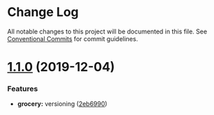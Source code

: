 # Change Log

All notable changes to this project will be documented in this file.
See [Conventional Commits](https://conventionalcommits.org) for commit guidelines.

# [1.1.0](https://github.com/smonasco/lerna-tutorial/compare/grocery@1.0.5...grocery@1.1.0) (2019-12-04)


### Features

* **grocery:** versioning ([2eb6990](https://github.com/smonasco/lerna-tutorial/commit/2eb6990f391fc861fdcbd02e37d1879eaf470122))
